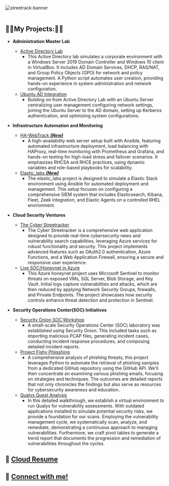![streetrack-banner](https://i.imgur.com/KMzGZPO.png)
<br><br>

<h2>👨‍💻My Projects:👨‍💻</h2>


- **Administration Master Lab**
  - [Active Directory Lab](https://github.com/Thuynh808/Active-Directory-Lab/blob/main/README.md)
    - This Active Directory lab simulates a corporate environment with a Windows Server 2019 Domain Controller and Windows 10 client in VirtualBox. It includes AD Domain Services, DHCP, RAS/NAT, and Group Policy Objects (GPO) for network and policy management. A Python script automates user creation, providing hands-on experience in system administration and network configuration.
  - [Ubuntu AD Integration](https://github.com/Thuynh808/Ubuntu-AD-Integration/blob/main/README.md)
    - Building on from Active Directory Lab with an Ubuntu Server centralizing user management configuring network settings, joining the Ubuntu Server to the AD domain, setting up Kerberos authentication, and optimizing system configurations.
   
- **Infrastructure Automation and Monitoring**
  - [HA-WebTrack ***(New)***](https://github.com/Thuynh808/HA-WebTrack/blob/main/README.md)
    - A high-availability web server setup built with Ansible, featuring automated infrastructure deployment, load balancing with HAProxy, real-time monitoring with Prometheus and Grafana, and hands-on testing for high-load stress and failover scenarios. It emphasizes RHCSA and RHCE practices, using dynamic variables and role-based playbooks for scalability.
  - [Elastic_labs ***(New)***](https://github.com/Thuynh808/elastic_labs/blob/main/README.md)
     - The elastic_labs project is designed to simulate a Elastic Stack environment using Ansible for automated deployment and management. This setup focuses on configuring a comprehensive SIEM system that includes Elasticsearch, Kibana, Fleet, Zeek integration, and Elastic Agents on a controlled RHEL environment.
      
- **Cloud Security Ventures**
  - [The Cyber Streetracker](https://github.com/Thuynh808/TheCyberStreetracker/blob/main/README.md)
    - The Cyber Streetracker is a comprehensive web application designed to provide real-time cybersecurity news and vulnerability search capabilities, leveraging Azure services for robust functionality and security. This project implements advanced features such as OAuth2.0 authentication, Azure Functions, and a Web Application Firewall, ensuring a secure and responsive user experience. 
  - [Live SOC/Honeynet in Azure](https://github.com/Thuynh808/Cloud-SOC/blob/main/README.md)
    - This Azure honeynet project uses Microsoft Sentinel to monitor threats on exposed VMs, SQL Server, Blob Storage, and Key Vault. Initial logs capture vulnerabilities and attacks, which are then reduced by applying Network Security Groups, firewalls, and Private Endpoints. The project showcases how security controls enhance threat detection and protection in Sentinel.

- **Security Operations Center(SOC) Initiatives**
  - [Security Onion SOC Workshop](https://github.com/Thuynh808/Security-Onion-SOC-Workshop/blob/main/README.md)
    - A small-scale Security Operations Center (SOC) laboratory was established using Security Onion. This included tasks such as importing malicious PCAP files, generating incident cases, conducting incident response procedures, and composing detailed incident reports.
  - [Project Fishy Phiisshing](https://github.com/Thuynh808/Fishy-Phiisshing/blob/main/README.md)
    - A comprehensive analysis of phishing threats, this project leverages Python to automate the retrieval of phishing samples from a dedicated GitHub repository using the GitHub API. We'll then concentrate on examining various phishing emails, focusing on strategies and techniques. The outcomes are detailed reports that not only chronicles the findings but also serve as resources for cybersecurity awareness and education.
  - [Qualys Quest Analysis](https://github.com/Thuynh808/Qualys-Quest-Analysis/blob/main/README.md)
    - In this detailed walkthrough, we establish a virtual environment to run Qualys for vulnerability assessments. With outdated applications installed to simulate potential security risks, we provide a foundation for our scans. Employing the vulnerability management cycle, we systematically scan, analyze, and remediate, demonstrating a continuous approach to managing vulnerabilities. Furthermore, we craft pivot tables to generate a trend report that documents the progression and remediation of vulnerabilities throughout the cycles.

<h2> 📄 <a href="https://www.streetrack.org">Cloud Resume</a>
<h2> 🤳 <a href="https://www.linkedin.com/in/Thuynh808/">Connect with me!</a>
